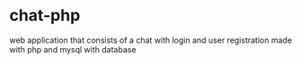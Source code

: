 # chat-php
web application that consists of a chat with login and user registration made with php and mysql with database
